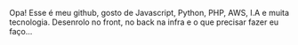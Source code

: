Opa! Esse é meu github, gosto de Javascript, Python, PHP, AWS, I.A e muita tecnologia. Desenrolo no front, no back na infra e o que precisar fazer eu faço...
